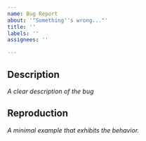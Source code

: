 ```yaml
---
name: Bug Report
about: '"Something''s wrong..."'
title: ''
labels: ''
assignees: ''

---
```


## Description
*A clear description of the bug*


## Reproduction
*A minimal example that exhibits the behavior.*
